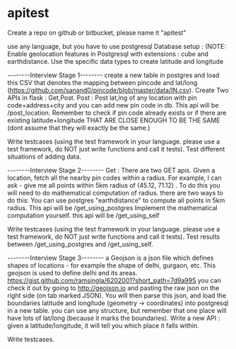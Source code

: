 # apitest

Create a repo on github or bitbucket, please name it "apitest"
 
​use any language, but you have to use postgresql
Database setup : (NOTE: Enable geolocation features in Postgresql with extensions : cube and earthdistance.
Use the specific data types to create latitude and longitude
 
--------Interview Stage 1--------
create a new table in postgres and load this CSV that denotes the mapping between pincode and lat/long (https://github.com/sanand0/pincode/blob/master/data/IN.csv).
Create Two APIs in flask : Get,Post.
Post : Post lat,lng of any location with pin code+address+city and you can add new pin code in db. This api will be /post_location. Remember to check if pin code
already exists or if there are existing latitude+longitude THAT ARE CLOSE ENOUGH TO BE THE SAME (dont assume that they will exactly be the same.)
 
Write testcases (using the test framework in your language. please use a test framework, do NOT just write functions and call it tests).
Test different situations of adding data.
 
--------Interview Stage 2--------
Get : There are two GET apis. Given a location, fetch all the nearby pin codes within a radius. For example, I can ask - give me all points within 5km radius
of (45.12, 71.12) . To do this you will need to do mathematical computation of radius. there are two ways to do this:
You can use postgres "earthdistance" to compute all points in 5km radius. This api will be /get_using_postgres
Implement the mathematical computation yourself. this api will be /get_using_self
 
Write testcases (using the test framework in your language. please use a test framework, do NOT just write functions and call it tests). Test results between /get_using_postgres and /get_using_self.
 
--------Interview Stage 3--------
a Geojson is a json file which defines shapes of locations - for example the shape of delhi, gurgaon, etc. This geojson is used to define delhi and its areas. https://gist.github.com/ramsingla/6202001?short_path=7d9a995
you can check it out by going to http://geojson.io and pasting the raw json on the right side (on tab marked JSON).
You will then parse this json, and load the boundaries latitude and longitude (geometry -> coordinates) into postgresql in a new table. you can use any structure,
but remember that one place will have lots of lat/long (because it marks the boundaries).
Write a new API : given a latitude/longitude, it will tell you which place it falls within.
 
Write testcases.
